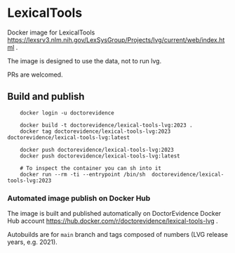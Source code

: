# LexicalTools

Docker image for LexicalTools https://lexsrv3.nlm.nih.gov/LexSysGroup/Projects/lvg/current/web/index.html .

The image is designed to use the data, not to run lvg.

PRs are welcomed.

## Build and publish

```
    docker login -u doctorevidence

    docker build -t doctorevidence/lexical-tools-lvg:2023 .
    docker tag doctorevidence/lexical-tools-lvg:2023 doctorevidence/lexical-tools-lvg:latest

    docker push doctorevidence/lexical-tools-lvg:2023
    docker push doctorevidence/lexical-tools-lvg:latest

    # To inspect the container you can sh into it
    docker run --rm -ti --entrypoint /bin/sh  doctorevidence/lexical-tools-lvg:2023
```

### Automated image publish on Docker Hub

The image is built and published automatically on DoctorEvidence Docker Hub account https://hub.docker.com/r/doctorevidence/lexical-tools-lvg .

Autobuilds are for `main` branch and tags composed of numbers (LVG release years, e.g. 2021).
